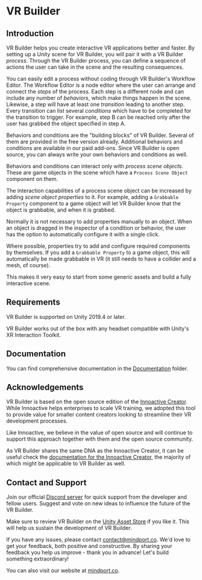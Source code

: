 # VR Builder

## Introduction

VR Builder helps you create interactive VR applications better and faster. By setting up a Unity scene for VR Builder, you will pair it with a VR Builder *process*. Through the VR Builder process, you can define a sequence of actions the user can take in the scene and the resulting consequences.

You can easily edit a process without coding through VR Builder's Workflow Editor. The Workflow Editor is a node editor where the user can arrange and connect the *steps* of the process. Each step is a different node and can include any number of *behaviors*, which make things happen in the scene. Likewise, a step will have at least one *transition* leading to another step. Every transition can list several *conditions* which have to be completed for the transition to trigger. For example, step B can be reached only after the user has grabbed the object specified in step A.

Behaviors and conditions are the "building blocks" of VR Builder. Several of them are provided in the free version already. Additional behaviors and conditions are available in our paid add-ons. Since VR Builder is open source, you can always write your own behaviors and conditions as well.

Behaviors and conditions can interact only with *process scene objects*. These are game objects in the scene which have a `Process Scene Object` component on them.

The interaction capabilities of a process scene object can be increased by adding *scene object properties* to it. For example, adding a `Grabbable Property` component to a game object will let VR Builder know that the object is grabbable, and when it is grabbed.

Normally it is not necessary to add properties manually to an object. When an object is dragged in the inspector of a condition or behavior, the user has the option to automatically configure it with a single click.

Where possible, properties try to add and configure required components by themselves. If you add a `Grabbable Property` to a game object, this will automatically be made grabbable in VR (it still needs to have a collider and a mesh, of course).

This makes it very easy to start from some generic assets and build a fully interactive scene.

## Requirements

VR Builder is supported on Unity 2019.4 or later.

VR Builder works out of the box with any headset compatible with Unity's XR Interaction Toolkit.

## Documentation

You can find comprehensive documentation in the [Documentation](/Documentation/vr-builder-manual.md) folder.

## Acknowledgements

VR Builder is based on the open source edition of the [Innoactive Creator](https://www.innoactive.io/creator). While Innoactive helps enterprises to scale VR training, we adopted this tool to provide value for smaller content creators looking to streamline their VR development processes. 

Like Innoactive, we believe in the value of open source and will continue to support this approach together with them and the open source community.

As VR Builder shares the same DNA as the Innoactive Creator, it can be useful check the [documentation for the Innoactive Creator](https://developers.innoactive.de/documentation/creator/v2.11.1/), the majority of which might be applicable to VR Builder as well.

## Contact and Support

Join our official [Discord server](http://community.mindport.co) for quick support from the developer and fellow users. Suggest and vote on new ideas to influence the future of the VR Builder.

Make sure to review VR Builder on the [Unity Asset Store](https://assetstore.unity.com/packages/tools/visual-scripting/vr-builder-201913) if you like it. This will help us sustain the development of VR Builder.

If you have any issues, please contact [contact@mindport.co](mailto:contact@mindport.co). We'd love to get your feedback, both positive and constructive. By sharing your feedback you help us improve - thank you in advance!
Let's build something extraordinary!

You can also visit our website at [mindport.co](http://www.mindport.co).
